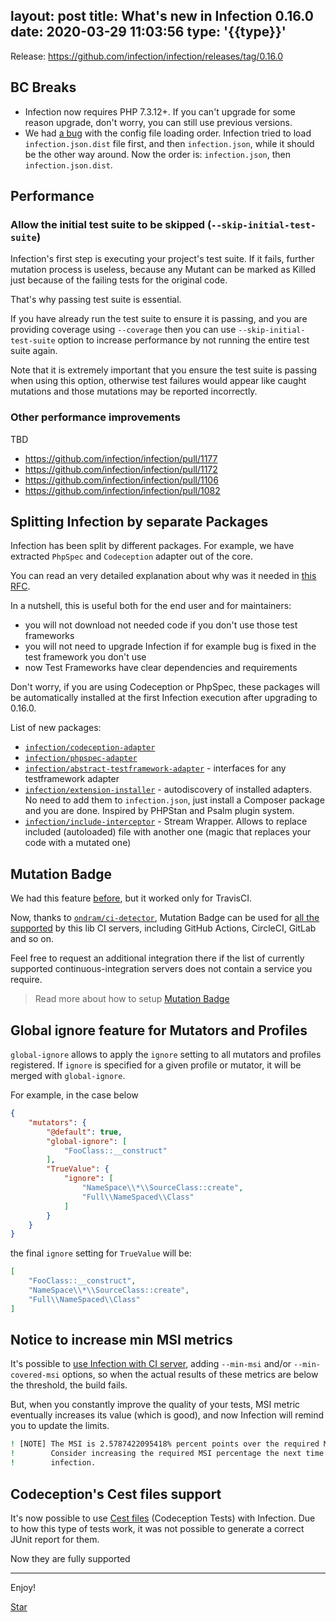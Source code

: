 layout: post
title: What's new in Infection 0.16.0
date: 2020-03-29 11:03:56
type: '{{type}}'
---

Release: https://github.com/infection/infection/releases/tag/0.16.0

## BC Breaks

* Infection now requires PHP 7.3.12+. If you can't upgrade for some reason upgrade, don't worry, you can still use previous versions.
* We had [a bug](https://github.com/infection/infection/pull/1105) with the config file loading order. Infection tried to load `infection.json.dist` file first, and then `infection.json`, while it should be the other way around. Now the order is: `infection.json`, then `infection.json.dist`.

## Performance

### Allow the initial test suite to be skipped (`--skip-initial-test-suite`)

Infection's first step is executing your project's test suite. If it fails, further mutation process is useless, because any Mutant can be marked as Killed just because of the failing tests for the original code.

That's why passing test suite is essential.

If you have already run the test suite to ensure it is passing, and you are providing coverage using `--coverage` then you can use `--skip-initial-test-suite` option to increase performance by not running the entire test suite again.

<p class="tip">Note that it is extremely important that you ensure the test suite is passing when using this option, otherwise test failures would appear like caught mutations and those mutations may be reported incorrectly.</p>

### Other performance improvements

TBD

* https://github.com/infection/infection/pull/1177
* https://github.com/infection/infection/pull/1172
* https://github.com/infection/infection/pull/1106
* https://github.com/infection/infection/pull/1082

## Splitting Infection by separate Packages

Infection has been split by different packages. For example, we have extracted `PhpSpec` and `Codeception` adapter out of the core.

You can read an very detailed explanation about why was it needed in [this RFC](https://github.com/infection/infection/issues/922).

In a nutshell, this is useful both for the end user and for maintainers:

* you will not download not needed code if you don't use those test frameworks
* you will not need to upgrade Infection if for example bug is fixed in the test framework you don't use
* now Test Frameworks have clear dependencies and requirements

Don't worry, if you are using Codeception or PhpSpec, these packages will be automatically installed at the first Infection execution after upgrading to 0.16.0.

List of new packages:

* [`infection/codeception-adapter`](https://github.com/infection/codeception-adapter)
* [`infection/phpspec-adapter`](https://github.com/infection/phpspec-adapter)
* [`infection/abstract-testframework-adapter`](https://github.com/infection/abstract-testframework-adapter) - interfaces for any testframework adapter
* [`infection/extension-installer`](https://github.com/infection/extension-installer) - autodiscovery of installed adapters. No need to add them to `infection.json`, just install a Composer package and you are done. Inspired by PHPStan and Psalm plugin system.
* [`infection/include-interceptor`](https://github.com/infection/include-interceptor) - Stream Wrapper. Allows to replace included (autoloaded) file with another one (magic that replaces your code with a mutated one) 


## Mutation Badge

We had this feature [before](/guide/mutation-badge.html), but it worked only for TravisCI.

Now, thanks to [`ondram/ci-detector`](https://github.com/OndraM/ci-detector), Mutation Badge can be used for [all the supported](https://github.com/OndraM/ci-detector#supported-continuous-integration-servers) by this lib CI servers, including GitHub Actions, CircleCI, GitLab and so on.

Feel free to request an additional integration there if the list of currently supported continuous-integration servers does not contain a service you require.

> Read more about how to setup [Mutation Badge](/guide/mutation-badge.html)

## Global ignore feature for Mutators and Profiles

`global-ignore` allows to apply the `ignore` setting to all mutators and profiles registered. If `ignore` is specified for a given profile or mutator, it will be merged with `global-ignore`. 

For example, in the case below 


```json
{
    "mutators": {
        "@default": true,
        "global-ignore": [
            "FooClass::__construct"
        ],
        "TrueValue": {
            "ignore": [
                "NameSpace\\*\\SourceClass::create",
                "Full\\NameSpaced\\Class"
            ]
        }
    }
}
```

the final `ignore` setting for `TrueValue` will be:

```json
[
    "FooClass::__construct",
    "NameSpace\\*\\SourceClass::create",
    "Full\\NameSpaced\\Class"
]
```

## Notice to increase min MSI metrics

It's possible to [use Infection with CI server](/guide/using-with-ci.html), adding `--min-msi` and/or `--min-covered-msi` options, so when the actual results of these metrics are below the threshold, the build fails.

But, when you constantly improve the quality of your tests, MSI metric eventually increases its value (which is good), and now Infection will remind you to update the limits.

```bash
! [NOTE] The MSI is 2.5787422095418% percent points over the required MSI.     
!        Consider increasing the required MSI percentage the next time you run 
!        infection.    
```

## Codeception's Cest files support

It's now possible to use [Cest files](https://codeception.com/docs/07-AdvancedUsage#Cest-Classes) (Codeception Tests) with Infection. Due to how this type of tests work, it was not possible to generate a correct JUnit report for them.

Now they are fully supported



------

Enjoy!

<a class="github-button" href="https://github.com/infection/infection" data-icon="octicon-star" data-show-count="true" aria-label="Star infection/infection on GitHub">Star</a>
<script async defer src="https://buttons.github.io/buttons.js"></script>

